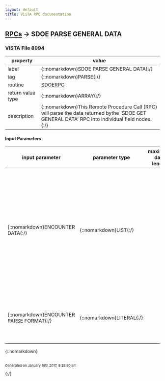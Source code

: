 ```yaml
---
layout: default
title: VISTA RPC documentation
---
```




## [RPCs](TableOfContent.md) &#8594; SDOE PARSE GENERAL DATA 



### VISTA File 8994 


 property | value 
--- | --- 
 label | {::nomarkdown}SDOE PARSE GENERAL DATA{:/}
 tag | {::nomarkdown}PARSE{:/}
 routine | [SDOERPC](http://code.osehra.org/dox/Routine_SDOERPC_source.html)
 return value type | {::nomarkdown}ARRAY{:/}
 description | {::nomarkdown}This Remote Procedure Call (RPC) will parse the data returned bythe 'SDOE GET GENERAL DATA' RPC into individual field nodes. {:/}

#### Input Parameters

| input parameter | parameter type | maximum data length | required | description | 
| --- | --- | --- | --- | --- | 
| {::nomarkdown}ENCOUNTER DATA{:/} | {::nomarkdown}LIST{:/} |  | {::nomarkdown}true{:/} | {::nomarkdown}This array contains subscripts that correspond to each node of data foran Outpatient Encounter entry.Note: Currently (7/97) only the zeroth node is returned. Also, onlyfields .01 thru .08 and .1 thru .13 of the zeroth are returned.Other nodes and fields are not supported.For detail information regarding the fields, see data dictionary forthe Outpatient Encounter file (#409.68).{:/} | 
| {::nomarkdown}ENCOUNTER PARSE FORMAT{:/} | {::nomarkdown}LITERAL{:/} |  | {::nomarkdown}true{:/} | {::nomarkdown}Defines format for parsed data.Valid Values:-------------      INTERNAL - use internal format       EXTERNAL - external/display format.{:/} | 

{::nomarkdown} <br/><br/><p style="font-size: 11px">Generated on January 19th 2017, 9:28:50 am</p>{:/}